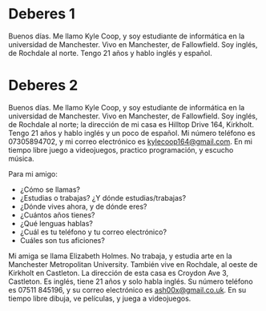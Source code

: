 # Deberes 1
Buenos días. Me llamo Kyle Coop, y soy estudiante de informática en la universidad de Manchester. Vivo en Manchester, de Fallowfield. Soy inglés, de Rochdale al norte. Tengo 21 años y hablo inglés y español.

# Deberes 2
Buenos días. Me llamo Kyle Coop, y soy estudiante de informática en la universidad de Manchester. Vivo en Manchester, de Fallowfield. Soy inglés, de Rochdale al norte; la dirección de mi casa es Hilltop Drive 164, Kirkholt. Tengo 21 años y hablo inglés y un poco de español. Mi número teléfono es 07305894702, y mi correo electrónico es kylecoop164@gmail.com. En mi tiempo libre juego a videojuegos, practico programación, y escucho música.

Para mi amigo:
- ¿Cómo se llamas?
- ¿Estudias o trabajas? ¿Y dónde estudias/trabajas? 
- ¿Dónde vives ahora, y de dónde eres? 
- ¿Cuántos años tienes?
- ¿Qué lenguas hablas?
- ¿Cuál es tu teléfono y tu correo electrónico?
- Cuáles son tus aficiones?

Mi amiga se llama Elizabeth Holmes. No trabaja, y estudia arte en la Manchester Metropolitan University. También vive en Rochdale, al oeste de Kirkholt en Castleton. La dirección de esta casa es Croydon Ave 3, Castleton. Es inglés, tiene 21 años y solo habla inglés. Su número teléfono es 07511 845196, y su correo electrónico es ash00x@gmail.co.uk. En su tiempo libre dibuja, ve películas, y juega a videojuegos.